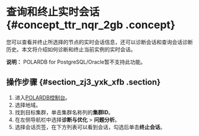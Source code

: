 # 查询和终止实时会话 {#concept_ttr_nqr_2gb .concept}

您可以查看并终止所选择的节点的实时会话信息，还可以诊断会话和查询会话诊断历史。本文将介绍如何诊断和终止当前实例的实时会话。

**说明：** POLARDB for PostgreSQL/Oracle暂不支持此功能。

## 操作步骤 {#section_zj3_yxk_xfb .section}

1.  进入[POLARDB控制台](https://polardb.console.aliyun.com/)。
2.  选择地域。
3.  找到目标集群，单击集群名称列的**集群ID**。
4.  在左侧导航栏中选择**诊断与优化** \> **问题分析**。
5.  选择会话页签，在下方列表可以看到会话，勾选后单击**终止会话**。


